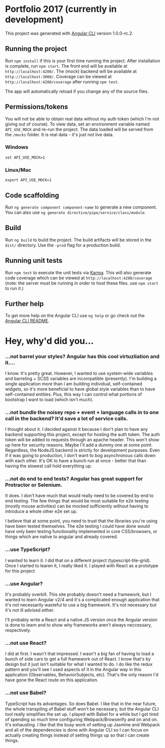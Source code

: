 # Portfolio 2017 (currently in development)

This project was generated with [Angular CLI](https://github.com/angular/angular-cli) version 1.0.0-rc.2.

## Running the project

Run `npm install` if this is your first time running the project.  After installation is complete, run `npm start`.  The front end will be available at `http://localhost:4200/`. The (mock) backend will be available at `http://localhost:3000/`.  Coverage can be viewed at `http://localhost:4200/coverage` after running `npm test`.

The app will automatically reload if you change any of the source files.

## Permissions/tokens
You will not be able to obtain real data without my auth token (which I'm not giving out of course).  To view data, set an environment variable named `API_USE_MOCK` and re-run the project.  The data loaded will be served from the `/mocks` folder.  It is real data - it's just not live data.

### Windows
`set API_USE_MOCK=1`

### Linux/Mac
`export API_USE_MOCK=1`

## Code scaffolding

Run `ng generate component component-name` to generate a new component. You can also use `ng generate directive/pipe/service/class/module`.

## Build

Run `ng build` to build the project. The build artifacts will be stored in the `dist/` directory. Use the `-prod` flag for a production build.

## Running unit tests

Run `npm test` to execute the unit tests via [Karma](https://karma-runner.github.io).  This will also generate code coverage which can be viewed at `http://localhost:4200/coverage` (note: the server must be running in order to host these files.  use `npm start` to run it.)

## Further help

To get more help on the Angular CLI use `ng help` or go check out the [Angular CLI README](https://github.com/angular/angular-cli/blob/master/README.md).

# Hey, why'd did you...
### ...not barrel your styles?  Angular has this cool virtuzliation and it....
I know.  It's pretty great.  However, I wanted to use system-wide variables and barreling + SCSS variables are incompatible (presently).  I'm building a single application more than I am building individual, self-contained widgets, so it's more beneficial to have global style variables than to have self-contained entities.  Plus, this way I can control what portions of bootstrap I want to load (which isn't much).

### ...not bundle the noisey repo + event + language calls in to one call in the backend?  It'd save a lot of service calls.
I thought about it.  I decided against it because I don't plan to have any backend supporting this project, except for hosting the auth token.  The auth token will be added to requests through an apache header.  This won't show up here for security reasons.  Maybe I'll add a dummy one at some point.  Regardless, the NodeJS backend is strictly for development purposes.  Even if it was going to production, I don't want to bog asynchronous calls down with each other.  It's OK to have a bunch run at once - better that than having the slowest call hold everything up.

### ...not do end to end tests?  Angular has great support for Protractor or Selenium.
It does.  I don't have much that would really need to be covered by end to end testing.  The few things that would be most suitable for e2e testing (mostly mouse activities) can be mocked sufficiently without having to introduce a whole other e2e set up.

I believe that at some point, you need to trust that the libraries you're using have been tested themselves.  The e2e testing I could have done would have only been testing functionality implemented in core CSS/browsers, or things which are native to angular and already covered.

### ...use TypeScript?
I wanted to learn it.  I did that on a different project (typescript-tile-grid).  Once I started to learen it, I really liked it.  I played with React as a prototype for this project

### ...use Angular?
It's probably overkill.  This site probably doesn't need a framework, but I wanted to learn Angular v2/4 and it's a complicated enough application that it's not necessarily wasteful to use a big framework.  It's not necessary but it's not ill advised either.

I'll probably write a React and a native JS version once the Angular version is done to learn and to show why frameworks aren't always neccessary, respectively.

### ...not use React?
I did at first.  I wasn't that impressed.  I wasn't a big fan of having to load a bunch of side cars to get a full framework out of React.  I know that's by design but it just isn't suitable for what I wanted to do.  I do like the redux pattern and you'll see I used aspects of it in the Angular way in this application (Observables, BehaviorSubjects, etc).  That's the only reason I'd have gone the React route on this application.

### ...not use Babel?
TypeScript has its advantages.  So does Babel.  I like that in the near future, the whole transpiling of Babel stuff won't be necessary, but the Angular CLI tool really simplifies the set up.  I played with Babel for a while but I got tired of spending so much time configuring Webpack/Browserify and on and on.  It's exhausting. I like that the busy work of setting up Jasmine and Webpack and all of the dependencies is done with Angular CLI so I can focus on actually creating things instead of setting things up so that I can create things.
